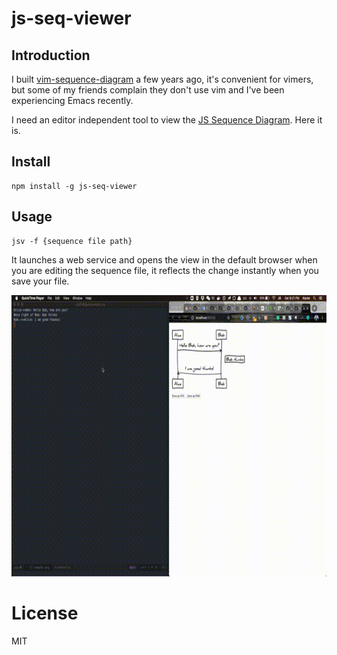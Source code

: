 # js-seq-viewer

## Introduction

I built [vim-sequence-diagram](https://github.com/xavierchow/vim-sequence-diagram) a few years ago,
it's convenient for vimers, but some of my friends complain they don't use vim and I've been experiencing Emacs recently.

I need an editor independent tool to view the [JS Sequence Diagram](https://github.com/bramp/js-sequence-diagrams).
Here it is.

## Install

```
npm install -g js-seq-viewer
```

## Usage

```
jsv -f {sequence file path}
```

It launches a web service and opens the view in the default browser when you are editing the sequence file,
it reflects the change instantly when you save your file.


<img src="https://github.com/xavierchow/asset/blob/master/js-seq-viewer/snapshot.gif" height="450">


# License

MIT
